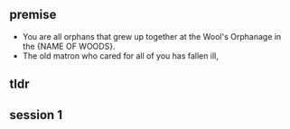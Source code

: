 ## premise
- You are all orphans that grew up together at the Wool's Orphanage in the {NAME OF WOODS}.
- The old matron who cared for all of you has fallen ill, 

## tldr

## session 1
